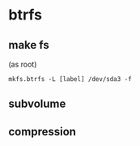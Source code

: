 btrfs
===

make fs
---
(as root)
```
mkfs.btrfs -L [label] /dev/sda3 -f
```

subvolume
---

compression
---
